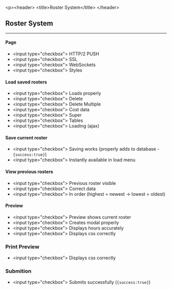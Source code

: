 \<p\>\<header\>
\<title\>Roster System\<\/title\>
\<\/header\>
## Roster System
--------------------------------------------

#### Page
- \<input type\=\"checkbox\"\> HTTP/2 PUSH
- \<input type\=\"checkbox\"\> SSL
- \<input type\=\"checkbox\"\> WebSockets
- \<input type\=\"checkbox\"\> Styles

#### Load saved rosters
- \<input type\=\"checkbox\"\> Loads properly
- \<input type\=\"checkbox\"\> Delete
- \<input type\=\"checkbox\"\> Delete Multiple
- \<input type\=\"checkbox\"\> Cost data
- \<input type\=\"checkbox\"\> Super
- \<input type\=\"checkbox\"\> Tables
- \<input type\=\"checkbox\"\> Loading (ajax)

#### Save current roster
- \<input type\=\"checkbox\"\> Saving works (properly adds to database - `{success:true}`)
- \<input type\=\"checkbox\"\> Instantly available in load menu

#### View previous rosters
- \<input type\=\"checkbox\"\> Previous roster visible
- \<input type\=\"checkbox\"\> Correct data
- \<input type\=\"checkbox\"\> In order (highest = newest -> lowest = oldest)

#### Preview
- \<input type\=\"checkbox\"\> Preview shows current roster
- \<input type\=\"checkbox\"\> Creates modal properly
- \<input type\=\"checkbox\"\> Displays hours accurately
- \<input type\=\"checkbox\"\> Displays css correctly

### Print Preview
- \<input type\=\"checkbox\"\> Displays css correctly

### Submition
- \<input type\=\"checkbox\"\> Submits successfully (`{success:true}`)